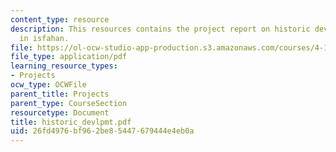 ```yaml
---
content_type: resource
description: This resources contains the project report on historic development tyes
  in isfahan.
file: https://ol-ocw-studio-app-production.s3.amazonaws.com/courses/4-175-case-studies-in-city-form-fall-2005/26fd4976bf962be85447679444e4eb0a_historic_devlpmt.pdf
file_type: application/pdf
learning_resource_types:
- Projects
ocw_type: OCWFile
parent_title: Projects
parent_type: CourseSection
resourcetype: Document
title: historic_devlpmt.pdf
uid: 26fd4976-bf96-2be8-5447-679444e4eb0a
---
```

